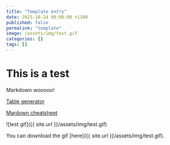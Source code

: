 ```yaml
---
title: "Template entry"
date: 2025-10-24 00:00:00 +1100
published: false
permalink: "template"
image: /assets/img/test.gif
categories: []
tags: []
---
```

# This is a test

Markdown _wooooo!_

[Table generator](https://www.tablesgenerator.com/markdown_tables)

[Mardown cheatsheet](https://www.codecademy.com/resources/docs/markdown/tables)

![test gif]({{ site.url }}/assets/img/test.gif)

You can download the gif [here]({{ site.url }}/assets/img/test.gif).
